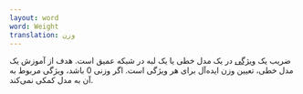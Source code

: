 ```yaml
---
layout: word
word: Weight
translation: وزن
---
```


ضریب یک [ویژگی](/f/feature) در یک مدل خطی یا یک لبه در شبکه عمیق است. هدف از آموزش یک مدل خطی، تعیین وزن ایده‌آل برای هر ویژگی است. اگر وزنی 0 باشد، ویژگی مربوط به آن به مدل کمکی نمی‌کند.
